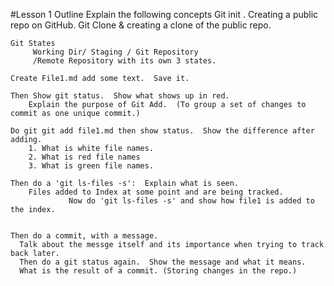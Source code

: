 #Lesson 1 Outline
Explain the following concepts
  Git init
. 
  Creating a public repo on GitHub.
  Git Clone & creating a clone of the public repo.


    Git States
         Working Dir/ Staging / Git Repository        
         /Remote Repository with its own 3 states.

    Create File1.md add some text.  Save it.
    
    Then Show git status.  Show what shows up in red.
        Explain the purpose of Git Add.  (To group a set of changes to commit as one unique commit.)
    
    Do git git add file1.md then show status.  Show the difference after adding.
        1. What is white file names.
        2. What is red file names
        3. What is green file names.

    Then do a 'git ls-files -s':  Explain what is seen.
        Files added to Index at some point and are being tracked.
                 Now do 'git ls-files -s' and show how file1 is added to the index.

    
    Then do a commit, with a message.  
      Talk about the messge itself and its importance when trying to track back later.
      Then do a git status again.  Show the message and what it means. 
      What is the result of a commit. (Storing changes in the repo.)
    

    
    
    


